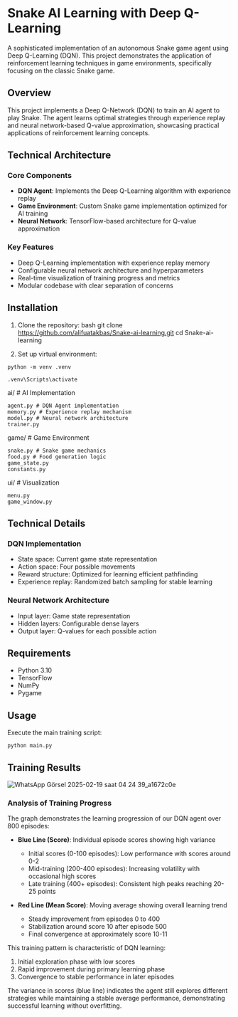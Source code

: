 # Snake AI Learning with Deep Q-Learning

A sophisticated implementation of an autonomous Snake game agent using Deep Q-Learning (DQN). This project demonstrates the application of reinforcement learning techniques in game environments, specifically focusing on the classic Snake game.

## Overview

This project implements a Deep Q-Network (DQN) to train an AI agent to play Snake. The agent learns optimal strategies through experience replay and neural network-based Q-value approximation, showcasing practical applications of reinforcement learning concepts.

## Technical Architecture

### Core Components

- **DQN Agent**: Implements the Deep Q-Learning algorithm with experience replay
- **Game Environment**: Custom Snake game implementation optimized for AI training
- **Neural Network**: TensorFlow-based architecture for Q-value approximation

### Key Features

- Deep Q-Learning implementation with experience replay memory
- Configurable neural network architecture and hyperparameters
- Real-time visualization of training progress and metrics
- Modular codebase with clear separation of concerns

## Installation
1. Clone the repository:
bash
git clone https://github.com/alifuatakbas/Snake-ai-learning.git
cd Snake-ai-learning

3. Set up virtual environment:
```
python -m venv .venv

.venv\Scripts\activate
```


  ai/ # AI Implementation
	
    agent.py # DQN Agent implementation
    memory.py # Experience replay mechanism
    model.py # Neural network architecture
    trainer.py
  
  game/ # Game Environment
	
    snake.py # Snake game mechanics
    food.py # Food generation logic
    game_state.py
    constants.py

  ui/ # Visualization
	
    menu.py
    game_window.py

## Technical Details

### DQN Implementation
- State space: Current game state representation
- Action space: Four possible movements
- Reward structure: Optimized for learning efficient pathfinding
- Experience replay: Randomized batch sampling for stable learning

### Neural Network Architecture
- Input layer: Game state representation
- Hidden layers: Configurable dense layers
- Output layer: Q-values for each possible action

## Requirements

- Python 3.10
- TensorFlow
- NumPy
- Pygame

## Usage

Execute the main training script: 
```
python main.py
```

## Training Results
 ![WhatsApp Görsel 2025-02-19 saat 04 24 39_a1672c0e](https://github.com/user-attachments/assets/ae7fc071-648b-4936-9c04-493214bc4aef)

 ### Analysis of Training Progress

The graph demonstrates the learning progression of our DQN agent over 800 episodes:

- **Blue Line (Score)**: Individual episode scores showing high variance
  - Initial scores (0-100 episodes): Low performance with scores around 0-2
  - Mid-training (200-400 episodes): Increasing volatility with occasional high scores
  - Late training (400+ episodes): Consistent high peaks reaching 20-25 points

- **Red Line (Mean Score)**: Moving average showing overall learning trend
  - Steady improvement from episodes 0 to 400
  - Stabilization around score 10 after episode 500
  - Final convergence at approximately score 10-11

This training pattern is characteristic of DQN learning:
1. Initial exploration phase with low scores
2. Rapid improvement during primary learning phase
3. Convergence to stable performance in later episodes

The variance in scores (blue line) indicates the agent still explores different strategies while maintaining a stable average performance, demonstrating successful learning without overfitting.

